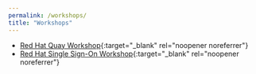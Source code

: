 ```yaml
---
permalink: /workshops/
title: "Workshops"
---
```


* [Red Hat Quay Workshop](/quay-workshop){:target="_blank" rel="noopener noreferrer"}
* [Red Hat Single Sign-On Workshop](/rhsso-workshop){:target="_blank" rel="noopener noreferrer"}
